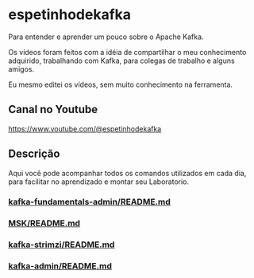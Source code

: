 # espetinhodekafka
Para entender e aprender um pouco sobre o Apache Kafka.

Os vídeos foram feitos com a idéia de compartilhar o meu conhecimento adquirido, trabalhando com Kafka, para colegas de trabalho e alguns amigos.

Eu mesmo editei os vídeos, sem muito conhecimento na ferramenta.

## Canal no Youtube
https://www.youtube.com/@espetinhodekafka

## Descrição
Aqui você pode acompanhar todos os comandos utilizados em cada dia, para facilitar no aprendizado e montar seu Laboratorio.

### [kafka-fundamentals-admin/README.md](kafka-fundamentals-admin/README.md)

### [MSK/README.md](MSK/README.md)

### [kafka-strimzi/README.md](kafka-strimzi/README.md)

### [kafka-admin/README.md](kafka-admin/README.md)